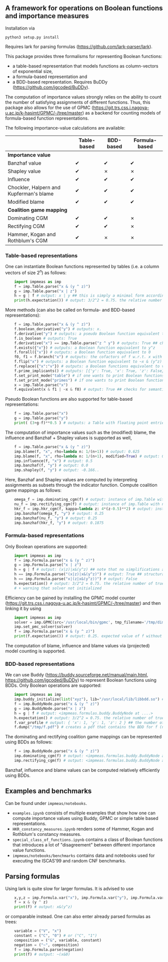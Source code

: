 ## A framework for operations on Boolean functions and importance measures

Installation via

	python3 setup.py install

Requires lark for parsing formulas (https://github.com/lark-parser/lark).

This package provides three formalisms for representing Boolean functions:
- a table-based representation that models functions as column-vectors of exponential size,
- a formula-based representation and
- a BDD-based representation. Requires BuDDy (https://github.com/jgcoded/BuDDy).

The computation of importance values strongly relies on the ability to count the number of satisfying assignments of different functions.
Thus, this package also allows for the use of GPMC (https://git.trs.css.i.nagoya-u.ac.jp/k-hasimt/GPMC/-/tree/master)
as a backend for counting models of formula-based function representations.

The following importance-value calculations are available:

| | Table-based | BDD-based | Formula-based |
|--|--|--|--|
| **Importance value** | | | |
| Banzhaf value | &#10004; | &#10004; | &#10004;
| Shapley value | &#10004; | &#10007; | &#10007; 
| Influence | &#10004; | &#10004; | &#10004;
| Chockler, Halpern and Kupferman's blame | &#10004; | &#10004; | &#10004;
| Modified blame | &#10004; | &#10004; | &#10004;
| **Coalition game mapping** | | | |
| Dominating CGM | &#10004; | &#10004; | &#10007;
| Rectifying CGM | &#10004; | &#10004; | &#10007;
| Hammer, Kogan and Rothblum's CGM | &#10004;  | &#10007; | &#10007;


### Table-based representations

One can instantiate Boolean functions represented by tables (i.e. a column vectors of size $2^n$) as follows:

```python
	import impmeas as imp 
	f = imp.Table.parse("x & (y ^ z)")
	g = imp.Table.parse("x | z")
	h = g | f # output: x | y ## this is simply a minimal form according to Quine-McCluskey
	print(h.expectation()) # output: 3/2^2 = 0.75. the relative number of true points.
```

More methods (can also be called on formula- and BDD-based representations):

```python
	f = imp.Table.parse("x & (y ^ z)")
	f.boolean_derivative("y") # outputs: x. 
	f.derivative("y") # outputs: a pseudo Boolean function equivalent to x*(1-2*z)
	f.is_boolean # outputs: True	
	f.derivative("x") == imp.Table.parse("z ^ y") # outputs: True ## checks for semantic equality (ditto for BDDs)
	f.exists({"x"}) # outputs: a Boolean function equivalent to y^z
	f.forall({"x"}) # outputs: a Boolean function equivalent to 0
	f0, f1 = f.branch("x") # outputs: the cofactors of f w.r.t. x with f0 = 0 and f1 = y^z
	f.flip("x") # outputs: a Boolean function equivalent to ~x & (y^z) ## only implemented for Table and Formula
	f.replace({"x":"v"}) # outputs: a Boolean functions equivalent to v & (y^z)
	f.prime_implicants() # outputs: [{'y': True, 'x': True, 'z': False}, {'y': False, 'x': True, 'z': True}] ## a list of f's prime implicants
	f.set_print_mode("table") # if one wants to print Boolean functions as tables
	f.set_print_mode("primes") # if one wants to print Boolean functions as a disjunction of their prime implicants 
	x = imp.Table.parse("x")
	f.equivalent(x & f1 | ~x & f0) # output: True ## checks for semantic equivalence 
```

Pseudo Boolean functions are also supported for table-based representations:

```python
	f = imp.Table.parse("x")
	g = imp.Table.parse("y")
	print( (3+g-f)**0.5 ) # outputs: a Table with floating point entries
```

The computation of importance values such as the (modified) blame, the influence and Banzhaf + Shapley values is supported as well,

```python
	f = imp.Table.parse("x & (y ^ z)")
	imp.blame(f, "x", rho=lambda n: 1/(n+1)) # output: 0.625
	imp.blame(f, "x", rho=lambda n: 1/(n+1), modified=True) # output: 0.75
	imp.influence(f, "x") # output: 0.5
	imp.banzhaf(f, "y") # output: 0.0
	imp.shapley(f, "y") # output: -0.166..
```

Here, Banzhaf and Shapley values are computed by interpreting assignments as subsets through the indicator function. Compute coalition game mappings as follows:

```python
	omega_f = imp.dominating_cgm(f) # output: instance of imp.Table with omega_f = xyz
	nu_f = imp.rectifying_cgm(f) # output: instance of imp.Table with nu_f = zx | xy
	hkr_f = imp.hkr_cgm(f, kappa=lambda z: 4*(z-0.5)**2) # output: instance of imp.Table with floating point entries
	imp.banzhaf(omega_f, "y") # output: 0.25
	imp.banzhaf(nu_f, "y") # output: 0.25
	imp.banzhaf(hkr_f, "y") # output: 0.1875
```

### Formula-based representations

Only Boolean operations are supported:

```python
	import impmeas as imp 
	f = imp.Formula.parse("x & (y ^ z)")
	g = imp.Formula.parse("x | z")
	h = g | f # output: (x|z)|x&(y^z) ## note that no simplifications are made
	h == imp.Formula.parse("(x|z)|x&(y^z)") # output: True ## structural equality
	h == imp.Formula.parse("x|(z|x&(y^z))") # output: False
	h.expectation() # output: 3/2^2 = 0.75. the relative number of true points. (this is always exponential in the number of variables.)
	# + warning that solver not initialized
```

Efficiency can be gained by installing the GPMC model counter (https://git.trs.css.i.nagoya-u.ac.jp/k-hasimt/GPMC/-/tree/master) and then linking it by using 

```python
	import impmeas as imp
	solver = imp.GPMC(src='/usr/local/bin/gpmc', tmp_filename='/tmp/dimacs.cnf', bj=True, cs=3500) # here, /usr/local/bin/gpmc is the directory of the GPMC binary
	imp.set_pmc_solver(solver)
	f = imp.Formula.parse("x & (y ^ z)")
	print(f.expectation()) # output: 0.25. expected value of f without warning
```

The computation of blame, influence and blame values via (projected) model counting is supported.

### BDD-based representations 

We can use Buddy (https://buddy.sourceforge.net/manual/main.html, https://github.com/jgcoded/BuDDy) to represent Boolean functions using BDDs. Only Boolean operations are supported:

```python
	import impmeas as imp 
	imp.buddy_initialize(list("xyz"), lib="/usr/local/lib/libbdd.so") # specify the used variables and their order and the library beforehand
	f = imp.BuddyNode.parse("x & (y ^ z)")
	g = imp.BuddyNode.parse("x | z")
	h = g | f # output: <impmeas.formulas.buddy.BuddyNode at ....> 
	h.expectation() # output: 3/2^2 = 0.75. the relative number of true points.
	f.var_profile # output: { 'x': 1, 'y': 1, 'z': 2 } ## the number of nodes per variable
	f.dump("/tmp/f.pdf") # creates a pdf that contains the BDD for f (nodes are labeled with the corresponding variable index)
```

The dominating and rectifying coalition game mappings can be represented using BDDs as follows:

```python
	f = imp.BuddyNode.parse("x & (y ^ z)")
	imp.dominating_cgm(f) # output: <impmeas.formulas.buddy.BuddyNode at ....>  representing the function x&y&z
	imp.rectifying_cgm(f) # output: <impmeas.formulas.buddy.BuddyNode at ....>  representing the function x&(y|z)
```

Banzhaf, influence and blame values can be computed relatively efficiently using BDDs.

## Examples and benchmarks

Can be found under `impmeas/notebooks`.

* `examples.ipynb` consists of multiple examples that show how one can compute importance values using Buddy, GPMC or simple table based representations.
* `HKR_constancy_measures.ipynb` renders some of Hammer, Kogan and Rothblum's constancy measures.
* `special_class_of_functions.ipynb` contains a class of Boolean functions that introduces a lot of "disagreement" between different importance value functions.
* `impmeas/notebooks/benchmarks` contains data and notebooks used for executing the ISCAS'99 and random CNF benchmarks.

## Parsing formulas 

Using lark is quite slow for larger formulas. It is advised to use

```python
	x,y,z = imp.Formula.var("x"), imp.Formula.var("y"), imp.Formula.var("z")
	f = x & (y ^ z)
	print(f) # output: x&(y^z)
```

or comparable instead. One can also enter already parsed formulas as trees:

```python
	variable = ("V", "x")
	constant = ("C", "0") # or ("C", "1")
	composition = ("&", variable, constant)
	negation = ("~", composition)
	f = imp.Formula.parse(negation)
	print(f) # output: ~(x&0)
```